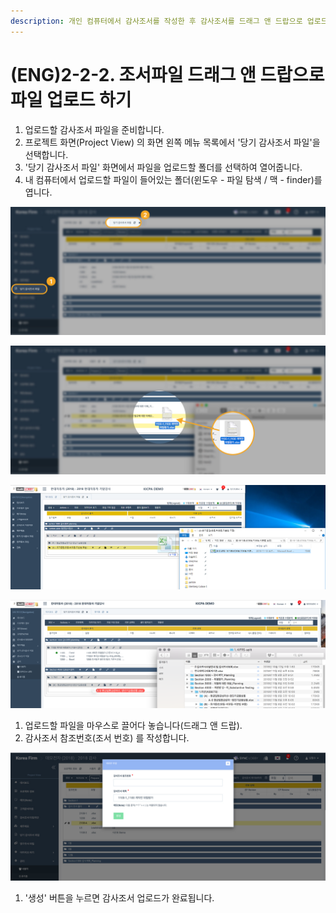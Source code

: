 ```yaml
---
description: 개인 컴퓨터에서 감사조서를 작성한 후 감사조서를 드래그 앤 드랍으로 업로드하실 수 있습니다.
---
```


# \(ENG\)2-2-2. 조서파일 드래그 앤 드랍으로 파일 업로드 하기

1. 업로드할 감사조서 파일을 준비합니다.
2. 프로젝트 화면\(Project View\) 의 화면 왼쪽 메뉴 목록에서 '당기 감사조서 파일'을 선택합니다.
3. '당기 감사조서 파일' 화면에서 파일을 업로드할 폴더를 선택하여 열어줍니다.
4. 내 컴퓨터에서 업로드할 파일이 들어있는 폴더\(윈도우 - 파일 탐색 / 맥 - finder\)를 엽니다.

![](../../../../.gitbook/assets/2-2-2-upload_file_drag_drop_1-1.jpg)

![](../../../../.gitbook/assets/2-2-2-upload_file_drag_drop_2-1.jpg)

![&#xC708;&#xB3C4;&#xC6B0; - &#xD30C;&#xC77C;&#xD0D0;&#xC0C9;&#xAE30;&#xC5D0;&#xC11C; &#xC5B4;&#xB527;&#xB85C;&#xBE44;\(Audit LOBBY\) &#xB2F9;&#xAE30;&#xAC10;&#xC0AC;&#xC870;&#xC11C;&#xB85C; &#xB4DC;&#xB798;&#xADF8; &#xC564; &#xB4DC;&#xB78D;](../../../../.gitbook/assets/undefined.PNG)

![&#xB9E5; - Finder&#xC5D0;&#xC11C; &#xC5B4;&#xB527;&#xB85C;&#xBE44;\(Audit LOBBY\) &#xB2F9;&#xAE30;&#xAC10;&#xC0AC;&#xC870;&#xC11C;&#xB85C; &#xB4DC;&#xB798;&#xADF8; &#xC564; &#xB4DC;&#xB78D;](../../../../.gitbook/assets/2018-11-12-10.56.39.png)

1. 업로드할 파일을 마우스로 끌어다 놓습니다\(드래그 앤 드랍\).
2. 감사조서 참조번호\(조서 번호\) 를 작성합니다.

![](../../../../.gitbook/assets/2-2-2-upload_file_drag_drop_3.jpg)

1. '생성' 버튼을 누르면 감사조서 업로드가 완료됩니다.

